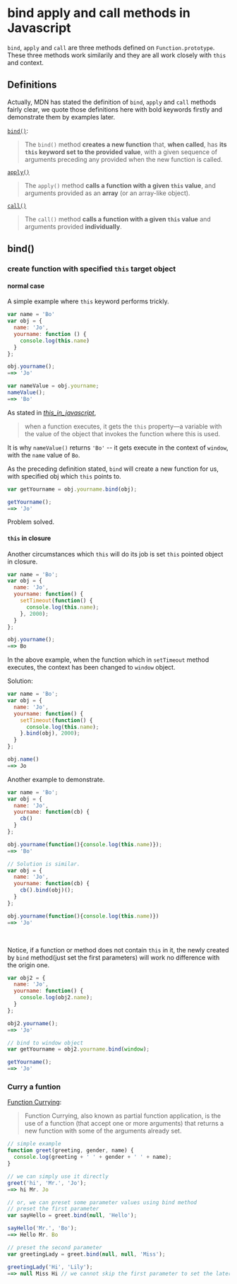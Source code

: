 # bind apply and call methods in Javascript

`bind`, `apply` and `call` are three methods defined on `Function.prototype`. These three methods work similarily and they are all work closely with `this` and context.

## Definitions
Actually, MDN has stated the definition of `bind`, `apply` and `call` methods fairly clear, we quote those definitions here with bold keywords firstly and demonstrate them by examples later.

[`bind()`](https://developer.mozilla.org/en-US/docs/Web/JavaScript/Reference/Global_Objects/Function/bind):
> The `bind()` method **creates a new function** that, **when called**, has **its `this` keyword set to the provided value**, with a given sequence of arguments preceding any provided when the new function is called.

[`apply()`](https://developer.mozilla.org/en-US/docs/Web/JavaScript/Reference/Global_Objects/Function/apply)
> The `apply()` method **calls a function with a given `this` value**, and arguments provided as an **array** (or an array-like object).

[`call()`](https://developer.mozilla.org/en-US/docs/Web/JavaScript/Reference/Global_Objects/Function/call)
> The `call()` method **calls a function with a given `this` value** and arguments provided **individually**.


## bind()

### create function with specified `this` target object
#### normal case
A simple example where `this` keyword performs trickly.
``` javascript
var name = 'Bo'
var obj = {
  name: 'Jo',
  yourname: function () {
    console.log(this.name)
  }
};

obj.yourname();
==> 'Jo'

var nameValue = obj.yourname;
nameValue();
==> 'Bo'
```
As stated in [_this_in_javascript_](./this_in_javascript.md), 
>when a function executes, it gets the `this` property—a variable with the value of the object that invokes the function where this is used.

It is why `nameValue()` returns `'Bo'` -- it gets execute in the context of `window`, with the `name` value of `Bo`. 

As the preceding definition stated, `bind` will create a new function for us, with specified obj which `this` points to.
``` javascript
var getYourname = obj.yourname.bind(obj);

getYourname();
==> 'Jo'
```

Problem solved.

#### `this` in closure
Another circumstances which `this` will do its job is set `this` pointed object in closure.
``` javascript
var name = 'Bo';
var obj = {
  name: 'Jo',
  yourname: function() {
    setTimeout(function() {
      console.log(this.name);
    }, 2000);
  }
};

obj.yourname();
==> Bo
```

In the above example, when the function which in `setTimeout` method executes, the context has been changed to `window` object.

Solution:
``` javascript
var name = 'Bo';
var obj = {
  name: 'Jo',
  yourname: function() {
    setTimeout(function() {
      console.log(this.name);
    }.bind(obj), 2000);
  }
};

obj.name()
==> Jo
```
Another example to demonstrate.
``` javascript
var name = 'Bo';
var obj = {
  name: 'Jo',
  yourname: function(cb) {
    cb()
  }
};

obj.yourname(function(){console.log(this.name)});
==> 'Bo'

// Solution is similar.
var obj = {
  name: 'Jo',
  yourname: function(cb) {
    cb().bind(obj)();
  }
};

obj.yourname(function(){console.log(this.name)})
==> 'Jo'
```
<br/>

Notice, if a function or method does not contain `this` in it, the newly created by `bind` method(just set the first parameters) will work no difference with the origin one.
``` javascript
var obj2 = {
  name: 'Jo',
  yourname: function() {
    console.log(obj2.name);
  }
};

obj2.yourname();
==> 'Jo'

// bind to window object
var getYourname = obj2.yourname.bind(window);

getYourname();
==> 'Jo'
```
### Curry a funtion
[Function Currying](http://javascriptissexy.com/javascript-apply-call-and-bind-methods-are-essential-for-javascript-professionals/):
> Function Currying, also known as partial function application, is the use of a function (that accept one or more arguments) that returns a new function with some of the arguments already set.

``` javascript
// simple example
function greet(greeting, gender, name) {
  console.log(greeting + ' ' + gender + ' ' + name);
}

// we can simply use it directly
greet('hi', 'Mr.', 'Jo');
==> hi Mr. Jo

// or, we can preset some parameter values using bind method
// preset the first parameter
var sayHello = greet.bind(null, 'Hello');

sayHello('Mr.', 'Bo');
==> Hello Mr. Bo

// preset the second parameter
var greetingLady = greet.bind(null, null, 'Miss');

greetingLady('Hi', 'Lily');
==> null Miss Hi // we cannot skip the first parameter to set the later parameters
```











